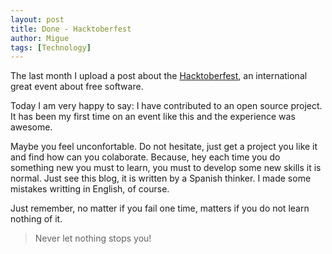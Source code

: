 ```yaml
---
layout: post
title: Done - Hacktoberfest
author: Migue
tags: [Technology]
---
```


The last month I upload a post about the  [Hacktoberfest](https://hacktoberfest.digitalocean.com/), an international great event about free software.
   
Today I am very happy to say: I have contributed to an open source project. It has been my first time on an event like this and the experience was awesome.
  
Maybe you feel unconfortable. Do not hesitate, just get a project you like it and find how can you colaborate. 
Because, hey each time you do something new you must to learn, you must to develop some new skills it is
normal. Just see this blog, it is written by a Spanish thinker. I made some mistakes writting in English, of 
course.
  
Just remember, no matter if you fail one time, matters if you do not learn nothing of it.

> Never let nothing stops you!